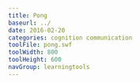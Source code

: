 ```yaml
---
title: Pong
baseurl: ../
date: 2016-02-20
categories: cognition communication
toolFile: pong.swf
toolWidth: 800
toolHeight: 600
navGroup: learningtools
---
```

